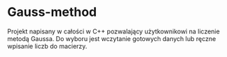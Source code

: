 # Gauss-method
Projekt napisany w całości w C++ pozwalający użytkownikowi na liczenie metodą Gaussa. 
Do wyboru jest wczytanie gotowych danych lub ręczne wpisanie liczb do macierzy.
